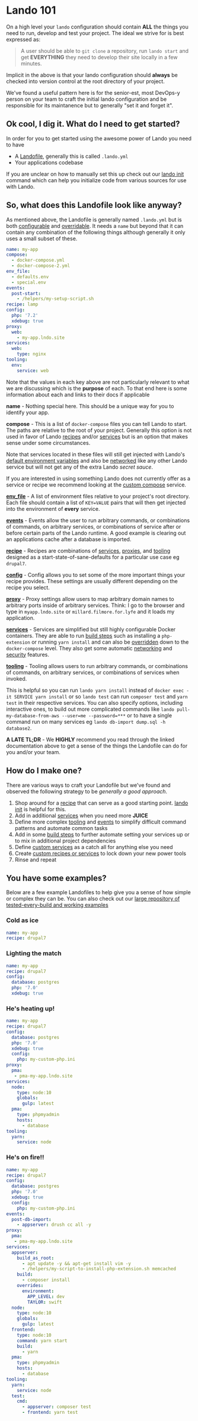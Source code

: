 # Lando 101

On a high level your `lando` configuration should contain **ALL** the things you need to run, develop and test your project. The ideal we strive for is best expressed as:

> A user should be able to `git clone` a repository, run `lando start` and get **EVERYTHING** they need to develop their site locally in a few minutes.

Implicit in the above is that your lando configuration should **always** be checked into version control at the root directory of your project.

We've found a useful pattern here is for the senior-est, most DevOps-y person on your team to craft the initial lando configuration and be responsible for its maintanence but to generally "set it and forget it".

## Ok cool, I dig it. What do I need to get started?

In order for you to get started using the awesome power of Lando you need to have

* A [Landofile](./../config/lando.md), generally this is called `.lando.yml`
* Your applications codebase

If you are unclear on how to manually set this up check out our [lando init](./cli/init.md) command which can help you initialize code from various sources for use with Lando.

## So, what does this Landofile look like anyway?

As mentioned above, the Landofile is generally named `.lando.yml` but is both [configurable](./config/lando.md) and [overridable](./config/lando.md). It needs a `name` but beyond that it can contain any combination of the following things although generally it only uses a small subset of these.

```yaml
name: my-app
compose:
  - docker-compose.yml
  - docker-compose-2.yml
env_file:
  - defaults.env
  - special.env
events:
  post-start:
    - /helpers/my-setup-script.sh
recipe: lamp
config:
  php: '7.2'
  xdebug: true
proxy:
  web:
    - my-app.lndo.site
services:
  web:
    type: nginx
tooling:
  env:
    service: web
```

Note that the values in each key above are not particularly relevant to what we are discussing which is the **purpose** of each. To that end here is some information about each and links to their docs if applicable

**name** - Nothing special here. This should be a unique way for you to identify your app.

**compose** - This is a list of `docker-compose` files you can tell Lando to start. The paths are relative to the root of your project. Generally this option is not used in favor of Lando [recipes](./../config/recipes.md) and/or [services](./../config/services.md) but is an option that makes sense under some circumstances.

Note that services located in these files will still get injected with Lando's [default environment variables](./../config/env.md#defaults) and also be [networked](./../config/networking.md) like any other Lando service but will not get any of the extra Lando *secret sauce*.

If you are interested in using something Lando does not currently offer as a service or recipe we recommend looking at the [custom compose](./../config/compose.md) service.

**[env_file](./../config/env.md#environment-files)** - A list of environment files relative to your project's root directory. Each file should contain a list of `KEY=VALUE` pairs that will then get injected into the environment of **every** service.

**[events](./../config/events.md)** - Events allow the user to run arbitrary commands, or combinations of commands, on arbitrary services, or combinations of service after or before certain parts of the Lando runtime. A good example is clearing out an applications cache after a database is imported.

**[recipe](./../config/recipes.md)** - Recipes are combinations of [services](./../config/services.md), [proxies](./../config/proxy.md), and [tooling](./../config/tooling.md) designed as a start-state-of-sane-defaults for a particular use case eg `drupal7`.

**[config](./../config/recipes.md#configuration)** - Config allows you to set some of the more important things your recipe provides. These settings are usually different depending on the recipe you select.

**[proxy](./../config/proxy.md)** - Proxy settings allow users to map arbitrary domain names to arbitrary ports inside of arbitrary services. Think: I go to the browser and type in `myapp.lndo.site` or `millard.filmore.for.lyfe` and it loads my application.

**[services](./../config/services.md)** - Services are simplified but still highly configurable Docker containers. They are able to run [build steps](./../config/services.md#build-steps) such as installing a `php-extension` or running `yarn install` and can also be [overridden](./../config/services.md#overrides) down to the `docker-compose` level. They also get some automatic [networking](./../config/networking.md) and [security](./../config/security.md) features.

**[tooling](./../config/tooling.md)** - Tooling allows users to run arbitrary commands, or combinations of commands, on arbitrary services, or combinations of services when invoked.

This is helpful so you can run `lando yarn install` instead of `docker exec -it SERVICE yarn install` or so `lando test` can run `composer test` and `yarn test` in their respective services. You can also specify options, including interactive ones, to build out more complicated commands like `lando pull-my-database-from-aws --user=me --password=***` or to have a single command run on many services eg `lando db-import dump.sql -h database2`.

**A LATE TL;DR** - We **HIGHLY** recommend you read through the linked documentation above to get a sense of the things the Landofile can do for you and/or your team.

## How do I make one?

There are various ways to craft your Landofile but we've found and observed the following strategy to be *generally a good approach*.

1. Shop around for a [recipe](./../onfig/recipes.md) that can serve as a good starting point. [lando init](./init.md) is helpful for this.
2. Add in additional [services](./../config/recipes.md) when you need more **JUICE**
3. Define more complex [tooling](./../config/tooling.md) and [events](./../config/events.md) to simplify difficult command patterns and automate common tasks
4. Add in some [build steps](./../config/services.md#build-steps) to further automate setting your services up or to mix in additional project dependencies
5. Define [custom services](./../config/compose.md) as a catch all for anything else you need
6. Create [custom recipes or services](./../contrib/plugins.md) to lock down your new power tools
7. Rinse and repeat

## You have some examples?

Below are a few example Landofiles to help give you a sense of how simple or complex they can be. You can also check out our [large repository of tested-every-build and working examples](https://github.com/lando/lando/tree/master/examples)

### Cold as ice

```yaml
name: my-app
recipe: drupal7
```

### Lighting the match

```yaml
name: my-app
recipe: drupal7
config:
  database: postgres
  php: '7.0'
  xdebug: true
```

### He's heating up!

```yaml
name: my-app
recipe: drupal7
config:
  database: postgres
  php: '7.0'
  xdebug: true
  config:
    php: my-custom-php.ini
proxy:
  pma:
   - pma-my-app.lndo.site
services:
  node:
    type: node:10
    globals:
      gulp: latest
  pma:
    type: phpmyadmin
    hosts:
      - database
tooling:
  yarn:
    service: node
```

### He's on fire!!

```yaml
name: my-app
recipe: drupal7
config:
  database: postgres
  php: '7.0'
  xdebug: true
  config:
    php: my-custom-php.ini
events:
  post-db-import:
    - appserver: drush cc all -y
proxy:
  pma:
   - pma-my-app.lndo.site
services:
  appserver:
    build_as_root:
      - apt update -y && apt-get install vim -y
      - /helpers/my-script-to-install-php-extension.sh memcached
    build:
      - composer install
    overrides:
      environment:
        APP_LEVEL: dev
        TAYLOR: swift
  node:
    type: node:10
    globals:
      gulp: latest
  frontend:
    type: node:10
    command: yarn start
    build:
      - yarn
  pma:
    type: phpmyadmin
    hosts:
      - database
tooling:
  yarn:
    service: node
  test:
    cmd:
      - appserver: composer test
      - frontend: yarn test
```
